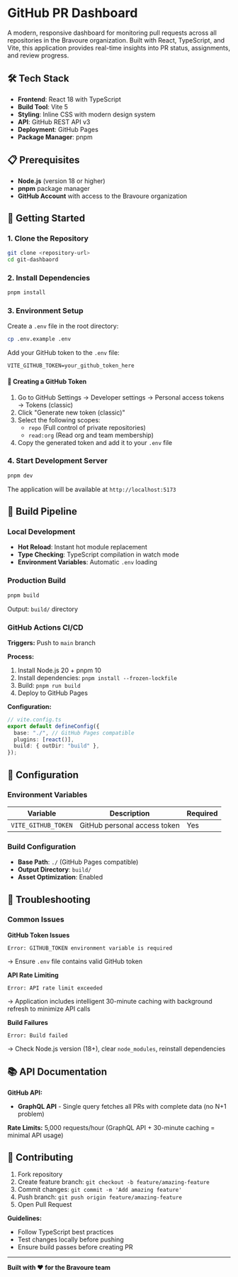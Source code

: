# GitHub PR Dashboard

A modern, responsive dashboard for monitoring pull requests across all repositories in the Bravoure organization. Built with React, TypeScript, and Vite, this application provides real-time insights into PR status, assignments, and review progress.

## 🛠️ Tech Stack

- **Frontend**: React 18 with TypeScript
- **Build Tool**: Vite 5
- **Styling**: Inline CSS with modern design system
- **API**: GitHub REST API v3
- **Deployment**: GitHub Pages
- **Package Manager**: pnpm

## 📋 Prerequisites

- **Node.js** (version 18 or higher)
- **pnpm** package manager
- **GitHub Account** with access to the Bravoure organization

## 🚀 Getting Started

### 1. Clone the Repository

```bash
git clone <repository-url>
cd git-dashbaord
```

### 2. Install Dependencies

```bash
pnpm install
```

### 3. Environment Setup

Create a `.env` file in the root directory:

```bash
cp .env.example .env
```

Add your GitHub token to the `.env` file:

```env
VITE_GITHUB_TOKEN=your_github_token_here
```

#### 🔑 Creating a GitHub Token

1. Go to GitHub Settings → Developer settings → Personal access tokens → Tokens (classic)
2. Click "Generate new token (classic)"
3. Select the following scopes:
   - `repo` (Full control of private repositories)
   - `read:org` (Read org and team membership)
4. Copy the generated token and add it to your `.env` file

### 4. Start Development Server

```bash
pnpm dev
```

The application will be available at `http://localhost:5173`

## 🚀 Build Pipeline

### Local Development

- **Hot Reload**: Instant hot module replacement
- **Type Checking**: TypeScript compilation in watch mode
- **Environment Variables**: Automatic `.env` loading

### Production Build

```bash
pnpm build
```

Output: `build/` directory

### GitHub Actions CI/CD

**Triggers:** Push to `main` branch

**Process:**

1. Install Node.js 20 + pnpm 10
2. Install dependencies: `pnpm install --frozen-lockfile`
3. Build: `pnpm run build`
4. Deploy to GitHub Pages

**Configuration:**

```typescript
// vite.config.ts
export default defineConfig({
  base: "./", // GitHub Pages compatible
  plugins: [react()],
  build: { outDir: "build" },
});
```

## 🔧 Configuration

### Environment Variables

| Variable            | Description                  | Required |
| ------------------- | ---------------------------- | -------- |
| `VITE_GITHUB_TOKEN` | GitHub personal access token | Yes      |

### Build Configuration

- **Base Path**: `./` (GitHub Pages compatible)
- **Output Directory**: `build/`
- **Asset Optimization**: Enabled

## 🐛 Troubleshooting

### Common Issues

**GitHub Token Issues**

```
Error: GITHUB_TOKEN environment variable is required
```

→ Ensure `.env` file contains valid GitHub token

**API Rate Limiting**

```
Error: API rate limit exceeded
```

→ Application includes intelligent 30-minute caching with background refresh to minimize API calls

**Build Failures**

```
Error: Build failed
```

→ Check Node.js version (18+), clear `node_modules`, reinstall dependencies

## 📚 API Documentation

**GitHub API:**

- **GraphQL API** - Single query fetches all PRs with complete data (no N+1 problem)

**Rate Limits:** 5,000 requests/hour (GraphQL API + 30-minute caching = minimal API usage)

## 🤝 Contributing

1. Fork repository
2. Create feature branch: `git checkout -b feature/amazing-feature`
3. Commit changes: `git commit -m 'Add amazing feature'`
4. Push branch: `git push origin feature/amazing-feature`
5. Open Pull Request

**Guidelines:**

- Follow TypeScript best practices
- Test changes locally before pushing
- Ensure build passes before creating PR

---

**Built with ❤️ for the Bravoure team**

